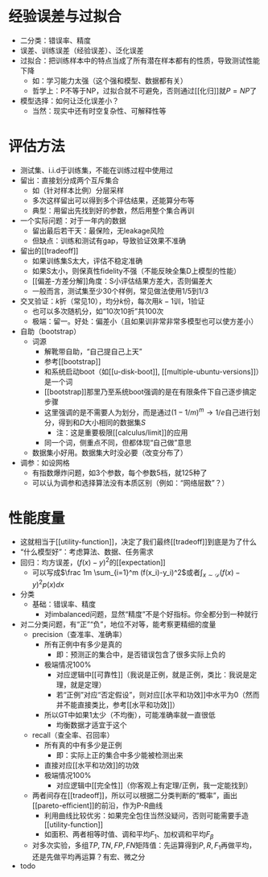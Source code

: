 # 经验误差与过拟合
- 二分类：错误率、精度
- 误差、训练误差（经验误差）、泛化误差
- 过拟合：把训练样本中的特点当成了所有潜在样本都有的性质，导致测试性能下降
  - 如：学习能力太强（这个强和模型、数据都有关）
  - 哲学上：P不等于NP，过拟合就不可避免，否则通过[[化归]]就$P=NP$了
- 模型选择：如何让泛化误差小？
  - 当然：现实中还有时空复杂性、可解释性等
# 评估方法
- 测试集、i.i.d于训练集，不能在训练过程中使用过
- 留出：直接划分成两个互斥集合
  - 如（针对样本比例）分层采样
  - 多次这样留出可以得到多个评估结果，还能算分布等
  - 典型：用留出先找到好的参数，然后用整个集合再训
- 一个实际问题：对于一年内的数据
  - 留出最后若干天：最保险，无leakage风险
  - 但缺点：训练和测试有gap，导致验证效果不准确
- 留出的[[tradeoff]]
  - 如果训练集S太大，评估不稳定准确
  - 如果S太小，则保真性fidelity不强（不能反映全集D上模型的性能）
  - [[偏差-方差分解]]角度：S小评估结果方差大，否则偏差大
  - 一般而言，测试集至少30个样例，常见做法使用1/5到1/3
- 交叉验证：$k$折（常见10），均分$k$份，每次用$k-1$训，1验证
  - 也可以多次随机分，如“10次10折”共100次
  - 极端：留一。好处：偏差小（且如果训非常非常多模型也可以使方差小）
- 自助（bootstrap）
  - 词源
    - 解靴带自助，“自己提自己上天”
    - 参考[[bootstrap]]
    - 和系统启动boot（如[[u-disk-boot]], [[multiple-ubuntu-versions]]）是一个词
    - [[bootstrap]]那里乃至系统boot强调的是在有限条件下自己逐步搞定步骤
    - 这里强调的是不需要人为划分，而是通过$(1-1/m)^m\to 1/e$自己进行划分，得到和$D$大小相同的数据集$S$
      - 注：这是重要极限[[calculus/limit]]的应用
    - 同一个词，侧重点不同，但都体现“自己做”意思
  - 数据集小好用。数据集大时没必要（改变分布了）
- 调参：如设网格
  - 有指数爆炸问题，如3个参数，每个参数5档，就125种了
  - 可以认为调参和选择算法没有本质区别（例如：“网络层数”？）
# 性能度量
- 这就相当于[[utility-function]]，决定了我们最终[[tradeoff]]到底是为了什么
- “什么模型好”：考虑算法、数据、任务需求
- 回归：均方误差，$(f(x)-y)^2$的[[expectation]]
  - 可以写成$\frac 1m \sum_{i=1}^m (f(x_i)-y_i)^2$或者$\int_{x\sim \mathcal D} (f(x)-y)^2p(x)dx$
- 分类
  - 基础：错误率、精度
    - 对imbalanced问题，显然“精度”不是个好指标。你全都分到一种就行
- 对二分类问题，有“正”“负”，地位不对等，能考察更精细的度量
  - precision（查准率、准确率）
    - 所有正例中有多少是真的
      - 即：预测正的集合中，是否错误包含了很多实际上负的
    - 极端情况100%
      - 对应逻辑中[[可靠性]]（我说是正例，就是正例，类比：我说是定理，就是定理）
      - 若“正例”对应“否定假设”，则对应[[水平和功效]]中水平为0（然而并不能直接类比，参考[[水平和功效]]）
    - 所以GT中如果1太少（不均衡），可能准确率就一直很低
      - 均衡数据才适宜于这个
  - recall（查全率、召回率）
    - 所有真的中有多少是正例
      - 即：实际上正的集合中多少能被检测出来
    - 直接对应[[水平和功效]]的功效
    - 极端情况100%
      - 对应逻辑中[[完全性]]（你客观上有定理/正例，我一定能找到）
  - 两者间存在[[tradeoff]]，所以可以根据二分类判断的“概率”，画出[[pareto-efficient]]的前沿，作为P-R曲线
    - 利用曲线比较优劣：如果完全包住当然没疑问，否则可能需要手造[[utility-function]]
    - 如面积、两者相等时值、调和平均$F_1$、加权调和平均$F_\beta$
  - 对多次实验，多组$TP,TN,FP,FN$矩阵值：先运算得到$P,R,F_1$再做平均，还是先做平均再运算？有宏、微之分
- todo